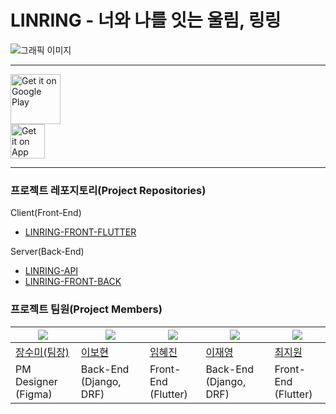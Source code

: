 # LINRING - 너와 나를 잇는 울림, 링링
![그래픽 이미지](https://github.com/TEAM-LINRING/.github/assets/81795729/005f10d1-e7a8-42d6-92eb-a40c6046e3cc)

---

<a href="https://play.google.com/store/apps/details?id=com.linring">
    <img alt="Get it on Google Play"
        height="80"
        src="https://github.com/TEAM-LINRING/.github/assets/81795729/1b24a3ce-cd0c-40ed-ab23-7454bce1b234" />
</a> 
<br/>

<a href="https://play.google.com/store/apps/details?id=com.linring">
    <img alt="Get it on App Store"
        height="55"
        src="https://github.com/TEAM-LINRING/.github/assets/81795729/70daf856-4750-43bd-934d-4b7fffc8f56b" />
</a>


---

### 프로젝트 레포지토리(Project Repositories)

Client(Front-End)
- [LINRING-FRONT-FLUTTER](https://github.com/TEAM-LINRING/LINRING-FRONT-FLUTTER)

Server(Back-End)
- [LINRING-API](https://github.com/TEAM-LINRING/LINRING-API)
- [LINRING-FRONT-BACK](https://github.com/TEAM-LINRING/LINRING-BACK)

### 프로젝트 팀원(Project Members)
|<img src="https://github.com/jangsumi.png">|<img src="https://github.com/250b.png">|<img src="https://github.com/ima9ine4.png">|<img src="https://github.com/rktlskan021.png">|<img src="https://github.com/Choi-Jiwon-38.png">|
|------|---|---|---|---|
|[장수미(팀장)](https://github.com/jangsumi)|[이보현](https://github.com/250b)|[임혜진](https://github.com/ima9ine4)|[이재영](https://github.com/rktlskan021)|[최지원](https://github.com/Choi-Jiwon-38)|
|PM Designer<br>(Figma)|Back-End<br>(Django, DRF)|Front-End<br>(Flutter)|Back-End<br>(Django, DRF)|Front-End<br>(Flutter)|
